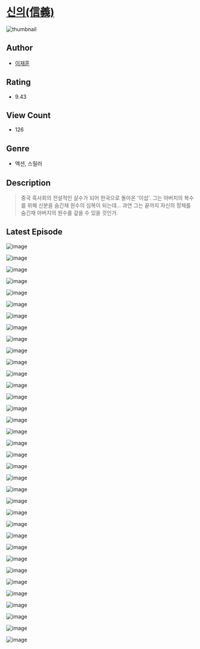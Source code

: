 # [신의(信義)](https://comic.naver.com/bestChallenge/list?titleId=810546)
![thumbnail](https://image-comic.pstatic.net/user_contents_data/challenge_comic/2023/05/24/359737/upload_4134977591883216184_480x623.jpeg)

## Author
- [이재훈](https://comic.naver.com/artistTitle?id=359737)

## Rating
- 9.43

## View Count
- 126

## Genre
- 액션, 스릴러

## Description
> 중국 흑사회의 전설적인 살수가 되어 한국으로 돌아온 '이섭'. 그는 아버지의 복수를 위해 신분을 숨긴채 원수의 심복이 되는데... 과연 그는 끝까지 자신의 정체를 숨긴채 아버지의 원수를 갚을 수 있을 것인가.


## Latest Episode
![image](https://image-comic.pstatic.net/user_contents_data/challenge_comic/2023/05/24/359737/upload_3617346183353218610.jpeg)

![image](https://image-comic.pstatic.net/user_contents_data/challenge_comic/2023/05/24/359737/upload_7089844727800412208.jpeg)

![image](https://image-comic.pstatic.net/user_contents_data/challenge_comic/2023/05/24/359737/upload_3487254382215783479.jpeg)

![image](https://image-comic.pstatic.net/user_contents_data/challenge_comic/2023/05/24/359737/upload_7305460065353937205.jpeg)

![image](https://image-comic.pstatic.net/user_contents_data/challenge_comic/2023/05/24/359737/upload_7161902295383630690.jpeg)

![image](https://image-comic.pstatic.net/user_contents_data/challenge_comic/2023/05/24/359737/upload_7149854981572997682.jpeg)

![image](https://image-comic.pstatic.net/user_contents_data/challenge_comic/2023/05/24/359737/upload_3689400487597467234.jpeg)

![image](https://image-comic.pstatic.net/user_contents_data/challenge_comic/2023/05/24/359737/upload_7090128405407283504.jpeg)

![image](https://image-comic.pstatic.net/user_contents_data/challenge_comic/2023/05/24/359737/upload_7003770542354490167.jpeg)

![image](https://image-comic.pstatic.net/user_contents_data/challenge_comic/2023/05/24/359737/upload_3977014252474218081.jpeg)

![image](https://image-comic.pstatic.net/user_contents_data/challenge_comic/2023/05/24/359737/upload_3906934490855924068.jpeg)

![image](https://image-comic.pstatic.net/user_contents_data/challenge_comic/2023/05/24/359737/upload_4123387825267095348.jpeg)

![image](https://image-comic.pstatic.net/user_contents_data/challenge_comic/2023/05/24/359737/upload_3846979225519339056.jpeg)

![image](https://image-comic.pstatic.net/user_contents_data/challenge_comic/2023/05/24/359737/upload_3976735870625658468.jpeg)

![image](https://image-comic.pstatic.net/user_contents_data/challenge_comic/2023/05/24/359737/upload_3474638408863016036.jpeg)

![image](https://image-comic.pstatic.net/user_contents_data/challenge_comic/2023/05/24/359737/upload_3617290331699110450.jpeg)

![image](https://image-comic.pstatic.net/user_contents_data/challenge_comic/2023/05/24/359737/upload_7291669951913537635.jpeg)

![image](https://image-comic.pstatic.net/user_contents_data/challenge_comic/2023/05/24/359737/upload_3918752227289883237.jpeg)

![image](https://image-comic.pstatic.net/user_contents_data/challenge_comic/2023/05/24/359737/upload_7090127310093115959.jpeg)

![image](https://image-comic.pstatic.net/user_contents_data/challenge_comic/2023/05/24/359737/upload_7365694593694775088.jpeg)

![image](https://image-comic.pstatic.net/user_contents_data/challenge_comic/2023/05/24/359737/upload_3486740699832070961.jpeg)

![image](https://image-comic.pstatic.net/user_contents_data/challenge_comic/2023/05/24/359737/upload_7378359876658160225.jpeg)

![image](https://image-comic.pstatic.net/user_contents_data/challenge_comic/2023/05/24/359737/upload_3472901373764645429.jpeg)

![image](https://image-comic.pstatic.net/user_contents_data/challenge_comic/2023/05/24/359737/upload_3618754872513475897.jpeg)

![image](https://image-comic.pstatic.net/user_contents_data/challenge_comic/2023/05/24/359737/upload_7233733425137804342.jpeg)

![image](https://image-comic.pstatic.net/user_contents_data/challenge_comic/2023/05/24/359737/upload_3631366279454144354.jpeg)

![image](https://image-comic.pstatic.net/user_contents_data/challenge_comic/2023/05/24/359737/upload_7003998166340088677.jpeg)

![image](https://image-comic.pstatic.net/user_contents_data/challenge_comic/2023/05/24/359737/upload_7076334126536996662.jpeg)

![image](https://image-comic.pstatic.net/user_contents_data/challenge_comic/2023/05/24/359737/upload_4049637889529898289.jpeg)

![image](https://image-comic.pstatic.net/user_contents_data/challenge_comic/2023/05/24/359737/upload_7293074256634078008.jpeg)

![image](https://image-comic.pstatic.net/user_contents_data/challenge_comic/2023/05/24/359737/upload_7148391514432889910.jpeg)

![image](https://image-comic.pstatic.net/user_contents_data/challenge_comic/2023/05/24/359737/upload_7305740402231227192.jpeg)

![image](https://image-comic.pstatic.net/user_contents_data/challenge_comic/2023/05/24/359737/upload_3762023256311280695.jpeg)

![image](https://image-comic.pstatic.net/user_contents_data/challenge_comic/2023/05/24/359737/upload_7234250164749547314.jpeg)

![image](https://image-comic.pstatic.net/user_contents_data/challenge_comic/2023/05/24/359737/upload_3473458821864960050.jpeg)
